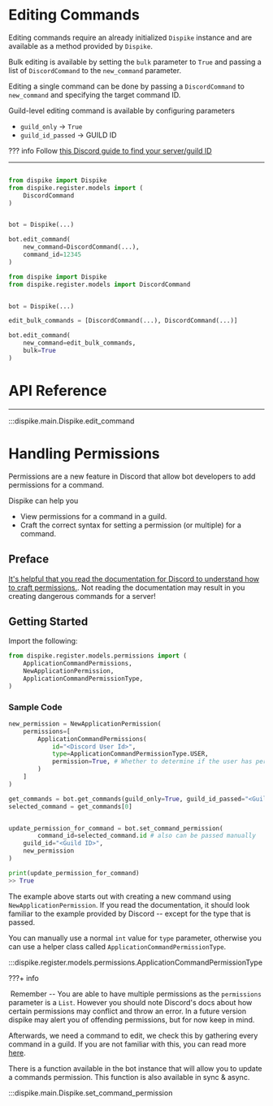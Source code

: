 # Editing Commands

Editing commands require an already initialized ``Dispike`` instance and are available as a method provided by ``Dispike``.

Bulk editing is available by setting the ``bulk`` parameter to ``True`` and passing a list of ``DiscordCommand`` to the ``new_command`` parameter.  

Editing a single command can be done by passing a ``DiscordCommand`` to ``new_command`` and specifying the target command ID.


Guild-level editing command is available by configuring parameters

- ``guild_only`` -> ``True``
- ``guild_id_passed`` -> GUILD ID

??? info
    Follow [this Discord guide to find your server/guild ID](https://support.discord.com/hc/en-us/articles/206346498-Where-can-I-find-my-User-Server-Message-ID-)
***



```python

from dispike import Dispike
from dispike.register.models import (
    DiscordCommand
)


bot = Dispike(...)

bot.edit_command(
    new_command=DiscordCommand(...),
    command_id=12345
)

```


```python
from dispike import Dispike
from dispike.register.models import DiscordCommand


bot = Dispike(...)

edit_bulk_commands = [DiscordCommand(...), DiscordCommand(...)]

bot.edit_command(
    new_command=edit_bulk_commands,
    bulk=True
)
```



# API Reference

***

:::dispike.main.Dispike.edit_command



# Handling Permissions

Permissions are a new feature in Discord that allow bot developers to add permissions for a command. 

Dispike can help you 
- View permissions for a command in a guild.
- Craft the correct syntax for setting a permission (or multiple) for a command.

## Preface
[It's helpful that you read the documentation for Discord to understand how to craft permissions.](https://discord.com/developers/docs/interactions/slash-commands#permissions). 
Not reading the documentation may result in you creating dangerous commands for a server!

## Getting Started
Import the following:
```python
from dispike.register.models.permissions import (
    ApplicationCommandPermissions,
    NewApplicationPermission,
    ApplicationCommandPermissionType,
)
```



### Sample Code

```python
new_permission = NewApplicationPermission(
    permissions=[
        ApplicationCommandPermissions(
            id="<Discord User Id>",
            type=ApplicationCommandPermissionType.USER,
            permission=True, # Whether to determine if the user has permission.
        )
    ]
)

get_commands = bot.get_commands(guild_only=True, guild_id_passed="<Guild ID>")
selected_command = get_commands[0]


update_permission_for_command = bot.set_command_permission(
		command_id=selected_command.id # also can be passed manually
  	guild_id="<Guild ID>",
    new_permission
)

print(update_permission_for_command)
>> True

```



The example above starts out with creating a new command using ``NewApplicationPermission``.  If you read the documentation, it should look familiar to the example provided by Discord -- except for the type that is passed. 

You can manually use a normal ``int`` value for ``type`` parameter, otherwise you can use a helper class called ``ApplicationCommandPermissionType``. 

:::dispike.register.models.permissions.ApplicationCommandPermissionType



???+ info

​	Remember -- You are able to have multiple permissions as the ``permissions`` parameter is a ``List``. However you should note Discord's docs about how certain permissions may conflict and throw an error. In a future version dispike may alert you of offending permissions, but for now keep in mind.



Afterwards, we need a command to edit, we check this by gathering every command in a guild. If you are not familiar with this, you can read more [here](/GettingCommands). 



There is a function available in the bot instance that will allow you to update a commands permission. This function is also available in sync & async.

:::dispike.main.Dispike.set_command_permission

